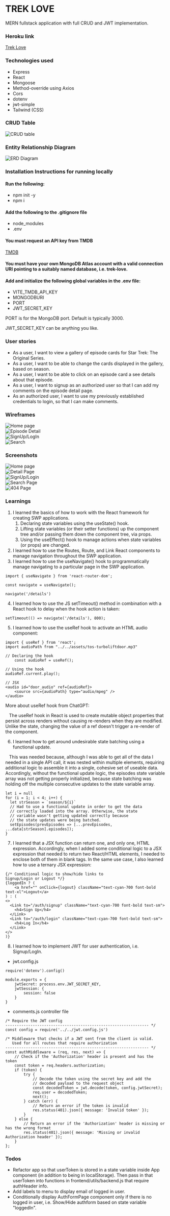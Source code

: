 # TREK LOVE
MERN fullstack application with full CRUD and JWT implementation.

### Heroku link

[Trek Love](https://trek-love-402634987769.herokuapp.com/)

### Technologies used

* Express
* React
* Mongoose
* Method-override using Axios
* Cors
* dotenv
* jwt-simple
* Tailwind (CSS)

### CRUD Table

![CRUD table](frontend/public/CRUD_table_trek_love.png "CRUD table")

### Entity Relationship Diagram
![ERD Diagram](frontend/public/erd_trek_love.png "ERD Diagram")

### Installation Instructions for running locally

#### Run the following:

* npm init -y
* npm i  

#### Add the following to the .gitignore file

* node_modules
* .env

#### You must request an API key from TMDB

[TMDB](https://developer.themoviedb.org/reference/intro/getting-started)

#### You must have your own MongoDB Atlas account with a valid connection URI pointing to a suitably named database, i.e. trek-love.

#### Add and initialize the following global variables in the .env file:

* VITE_TMDB_API_KEY
* MONGODBURI
* PORT
* JWT_SECRET_KEY

PORT is for the MongoDB port. Default is typically 3000.

JWT_SECRET_KEY can be anything you like.


### User stories

* As a user, I want to view a gallery of episode cards for Star Trek: The Original Series.
* As a user, I want to be able to change the cards displayed in the gallery, based on season.
* As a user, I want to be able to click on an episode card a see details about that episode.
* As a user, I want to signup as an authorized user so that I can add my comments on the episode detail page.
* As an authorized user, I want to use my previously established credentials to login, so that I can make comments.

### Wireframes

![Home page](frontend/public/trek_love_pg1.png "Home page")\
![Episode Detail](frontend/public/trek_love_pg2.png "Episode Detail")\
![SignUp/LogIn](frontend/public/trek_love_pg3.png "SignUp/Login")\
![Search](frontend/public/trek_love_pg4.png "Search Page")

### Screenshots

![Home page](frontend/public/trek_love_home_page.png "Home page")\
![Detail Page](frontend/public/trek_love_detail_page.png "Detail Page")\
![SignUp/Login](frontend/public/trek_love_sign_up.png "SignUp/Login")\
![Search Page](frontend/public/trek_love_search_page.png "Search Page")\
![404 Page](frontend/public/trek_love_404_page.png "404 Page")

### Learnings

1. I learned the basics of how to work with the React framework for creating SWP applications. 
    1. Declaring state variables using the useState() hook.
    2. Lifting state variables (or their setter functions) up the component tree and/or passing them down the component tree, via props. 
    3. Using the useEffect() hook to manage actions when state variables (or props) are changed.
2. I learned how to use the Routes, Route, and Link React components to manage navigation throughout the SWP application.
3. I learned how to use the useNavigate() hook to programmatically manage navigating to a particular page in the SWP application.
```
import { useNavigate } from 'react-router-dom';

const navigate = useNavigate();

navigate('/details')
```
4. I learned how to use the JS setTimeout() method in combination with a React hook to delay when the hook action is taken:
```
setTimeout(() => navigate('/details'), 800);
```
5. I learned how to use the useRef hook to activate an HTML audio component:
``` 
import { useRef } from 'react';
import audioPath from "../../assets/tos-turboliftdoor.mp3"

// Declaring the hook
    const audioRef = useRef();
    
// Using the hook
audioRef.current.play();
    
// JSX
<audio id="door_audio" ref={audioRef}>
    <source src={audioPath} type="audio/mpeg" />
</audio>

```
More about useRef hook from ChatGPT:

&nbsp; &nbsp;The useRef hook in React is used to create mutable object properties that persist across renders without causing re-renders when they are modified. Unlike the state, changing the value of a ref doesn't trigger a re-render of the component.

6. I learned how to get around undesirable state batching using a functional update. 

&nbsp; &nbsp;This was needed because, although I was able to get all of the data I needed in a single API call, it was nested within multiple elements, requiring additional logic to assemble it into a single, cohesive set of useable data. Accordingly, without the functional update logic, the episodes state variable array was not getting properly initialized, because state batching was holding off the multiple consecutive updates to the state variable array.
```
let i = null
for (i = 1; i < 4; i++) {
  let strSeason = `season/${i}`
  // Had to use a functional update in order to get the data
  // correctly loaded into the array. Otherwise, the state
  // variable wasn't getting updated correctly because 
  // the state updates were being batched.
  setEpisodes(prevEpisodes => [...prevEpisodes, ...data[strSeason].episodes]);
}  
```
7. I learned that a JSX function can return one, and only one, HTML expression. Accordingly, when I added some conditional logic to a JSX expression that needed to return two React/HTML elements, I needed to enclose both of them in blank tags. In the same use case, I also learned how to use a ternary JSX expression:
```
{/* Conditional logic to show/hide links to 
Signup/Login or Logout */}
{loggedIn ? (
    <a href="" onClick={logout} className="text-cyan-700 font-bold text-xl">Logout</a>
) : ( 
<>
  <Link to="/auth/signup" className="text-cyan-700 font-bold text-sm">
    <h4>Sign Up</h4>
  </Link>
  <Link to="/auth/login" className="text-cyan-700 font-bold text-sm">
    <h4>Log In</h4>
  </Link>
</>
)}
```
8. I learned how to implement JWT for user authentication, i.e. Signup/LogIn.

* jwt.config.js
```
require('dotenv').config()

module.exports = {  
    jwtSecret: process.env.JWT_SECRET_KEY,
    jwtSession: {
        session: false
    }
}
```

* comments.js controller file

    
```
/* Require the JWT config
--------------------------------------------------------------- */
const config = require('../../jwt.config.js')

/* Middleware that checks if a JWT sent from the client is valid.
   Used for all routes that require authorization
--------------------------------------------------------------- */
const authMiddleware = (req, res, next) => {
    // Check if the 'Authorization' header is present and has the token
    const token = req.headers.authorization;
    if (token) {
        try {
            // Decode the token using the secret key and add the 
            // decoded payload to the request object
            const decodedToken = jwt.decode(token, config.jwtSecret);
            req.user = decodedToken;
            next();
        } catch (err) {
            // Return an error if the token is invalid
            res.status(401).json({ message: 'Invalid token' });
        }
    } else {
        // Return an error if the 'Authorization' header is missing or has the wrong format
        res.status(401).json({ message: 'Missing or invalid Authorization header' });
    }
};
```

### Todos

* Refactor app so that userToken is stored in a state variable inside App component (in addition to being in localStorage). Then pass in that userToken into functions in frontend/utils/backend.js that require authHeader info.
* Add labels to menu to display email of logged in user.
* Conditionally display AuthFormPage component only if there is no logged in user, i.e. Show/Hide authform based on state variable "loggedIn".